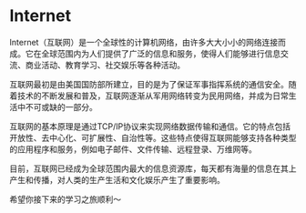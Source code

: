 # Internet

Internet（互联网）是一个全球性的计算机网络，由许多大大小小的网络连接而成。它在全球范围内为人们提供了广泛的信息和服务，使得人们能够进行信息交流、商业活动、教育学习、社交娱乐等各种活动。

互联网最初是由美国国防部所建立，目的是为了保证军事指挥系统的通信安全。随着技术的不断发展和普及，互联网逐渐从军用网络转变为民用网络，并成为日常生活中不可或缺的一部分。

互联网的基本原理是通过TCP/IP协议来实现网络数据传输和通信。它的特点包括开放性、去中心化、可扩展性、自治性等。这些特点使得互联网能够支持各种类型的应用程序和服务，例如电子邮件、文件传输、远程登录、万维网等。

目前，互联网已经成为全球范围内最大的信息资源库，每天都有海量的信息在其上产生和传播，对人类的生产生活和文化娱乐产生了重要影响。


希望你接下来的学习之旅顺利～
